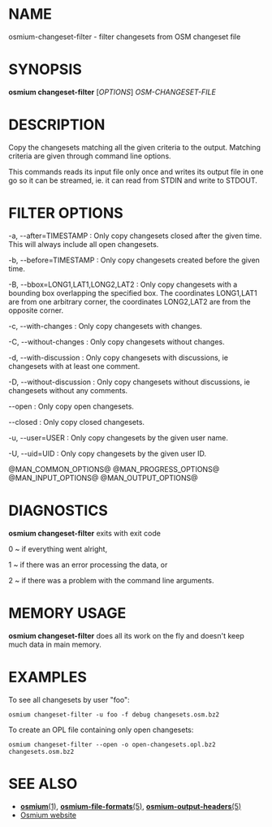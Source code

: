 
# NAME

osmium-changeset-filter - filter changesets from OSM changeset file


# SYNOPSIS

**osmium changeset-filter** \[*OPTIONS*\] *OSM-CHANGESET-FILE*


# DESCRIPTION

Copy the changesets matching all the given criteria to the output. Matching
criteria are given through command line options.

This commands reads its input file only once and writes its output file
in one go so it can be streamed, ie. it can read from STDIN and write to
STDOUT.

# FILTER OPTIONS

-a, \--after=TIMESTAMP
:   Only copy changesets closed after the given time.
    This will always include all open changesets.

-b, \--before=TIMESTAMP
:   Only copy changesets created before the given time.

-B, \--bbox=LONG1,LAT1,LONG2,LAT2
:   Only copy changesets with a bounding box overlapping the specified box.
    The coordinates LONG1,LAT1 are from one arbitrary corner, the coordinates
    LONG2,LAT2 are from the opposite corner.

-c, \--with-changes
:   Only copy changesets with changes.

-C, \--without-changes
:   Only copy changesets without changes.

-d, \--with-discussion
:   Only copy changesets with discussions, ie changesets with at least one
    comment.

-D, \--without-discussion
:   Only copy changesets without discussions, ie changesets without any
    comments.

\--open
:   Only copy open changesets.

\--closed
:   Only copy closed changesets.

-u, \--user=USER
:   Only copy changesets by the given user name.

-U, \--uid=UID
:   Only copy changesets by the given user ID.

@MAN_COMMON_OPTIONS@
@MAN_PROGRESS_OPTIONS@
@MAN_INPUT_OPTIONS@
@MAN_OUTPUT_OPTIONS@

# DIAGNOSTICS

**osmium changeset-filter** exits with exit code

0
  ~ if everything went alright,

1
  ~ if there was an error processing the data, or

2
  ~ if there was a problem with the command line arguments.


# MEMORY USAGE

**osmium changeset-filter** does all its work on the fly and doesn't keep much
data in main memory.


# EXAMPLES

To see all changesets by user "foo":

    osmium changeset-filter -u foo -f debug changesets.osm.bz2

To create an OPL file containing only open changesets:

    osmium changeset-filter --open -o open-changesets.opl.bz2 changesets.osm.bz2


# SEE ALSO

* [**osmium**(1)](osmium.html), [**osmium-file-formats**(5)](osmium-file-formats.html), [**osmium-output-headers**(5)](osmium-output-headers.html)
* [Osmium website](https://osmcode.org/osmium-tool/)

